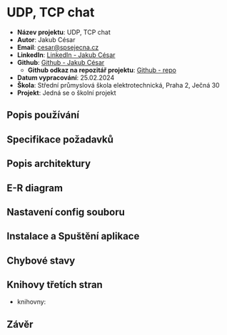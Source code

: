 # UDP, TCP chat
- **Název projektu**: UDP, TCP chat
- **Autor**: Jakub César
- **Email**: cesar@spsejecna.cz
- **LinkedIn**: [LinkedIn - Jakub César](https://tr.linkedin.com/in/jakub-c%C3%A9sar-714584243)
- **Github**: [Github - Jakub César](https://github.com/cesarjakub)
    - **Github odkaz na repozitář projektu**: [Github - repo](https://github.com/cesarjakub/alpha_4)
- **Datum vypracování**: 25.02.2024
- **Škola**: Střední průmyslová škola elektrotechnická, Praha 2, Ječná 30 
- **Projekt**: Jedná se o školní projekt

## Popis používání

## Specifikace požadavků

## Popis architektury

## E-R diagram

## Nastavení config souboru

## Instalace a Spuštění aplikace

## Chybové stavy

## Knihovy třetích stran
- knihovny:

## Závěr